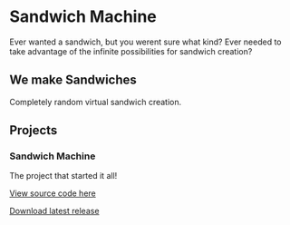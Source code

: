 # Sandwich Machine
Ever wanted a sandwich, but you werent sure what kind?
Ever needed to take advantage of the infinite possibilities for sandwich creation?

## We make Sandwiches
Completely random virtual sandwich creation.

## Projects
### Sandwich Machine
The project that started it all!

[View source code here](https://github.com/sandwich-machine/sandwich-machine)

[Download latest release](https://github.com/sandwich-machine/sandwich-machine/releases)
